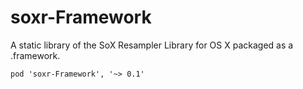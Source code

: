 # soxr-Framework

A static library of the SoX Resampler Library for OS X packaged as a .framework.

`pod 'soxr-Framework', '~> 0.1'`
